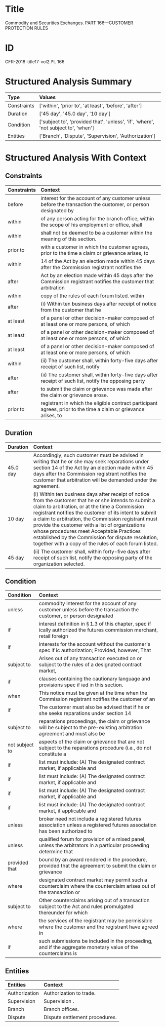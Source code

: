 # Title

 Commodity and Securities Exchanges. PART 166—CUSTOMER PROTECTION RULES


# ID

 CFR-2018-title17-vol2.Pt. 166


# Structured Analysis Summary

| Type        | Values                                                                             |
|:------------|:-----------------------------------------------------------------------------------|
| Constraints | ['within', 'prior to', 'at least', 'before', 'after']                              |
| Duration    | ['45 day', '45.0 day', '10 day']                                                   |
| Condition   | ['subject to', 'provided that', 'unless', 'if', 'where', 'not subject to', 'when'] |
| Entities    | ['Branch', 'Dispute', 'Supervision', 'Authorization']                              |


# Structured Analysis With Context

 


## Constraints

| Constraints   | Context                                                                                                         |
|:--------------|:----------------------------------------------------------------------------------------------------------------|
| before        | interest for the account of any customer unless before the transaction the customer, or person designated by    |
| within        | of any person acting for the branch office, within the scope of his employment or office, shall                 |
| within        | shall not be deemed to be a customer within  the meaning of this section.                                       |
| prior to      | with a customer in which the customer agrees, prior to the time a claim or grievance arises, to                 |
| within        | 14 of the Act by an election made within 45 days after the Commission registrant notifies the                   |
| after         | Act by an election made within 45 days after the Commission registrant notifies the customer that arbitration   |
| within        | copy of the rules of each forum listed. within                                                                  |
| after         | (i) Within ten business days  after receipt of notice from the customer that he                                 |
| at least      | of a panel or other decision-maker composed of at least  one or more persons, of which                          |
| at least      | of a panel or other decision-maker composed of at least  one or more persons, of which                          |
| at least      | of a panel or other decision-maker composed of at least  one or more persons, of which                          |
| within        | (ii) The customer shall,  within forty-five days after receipt of such list, notify                             |
| after         | (ii) The customer shall, within forty-five days  after receipt of such list, notify the opposing party          |
| after         | to submit the claim or grievance was made after  the claim or grievance arose.                                  |
| prior to      | registrant in which the eligible contract participant agrees, prior to the time a claim or grievance arises, to |


## Duration

| Duration   | Context                                                                                                                                                                                                                                                                                                                                                                                                                                                                                |
|:-----------|:---------------------------------------------------------------------------------------------------------------------------------------------------------------------------------------------------------------------------------------------------------------------------------------------------------------------------------------------------------------------------------------------------------------------------------------------------------------------------------------|
| 45.0 day   | Accordingly, such customer must be advised in writing that he or she may seek reparations under section 14 of the Act by an election made within 45 days after the Commission registrant notifies the customer that arbitration will be demanded under the agreement.                                                                                                                                                                                                                  |
| 10 day     | (i) Within ten business days after receipt of notice from the customer that he or she intends to submit a claim to arbitration, or at the time a Commission registrant notifies the customer of its intent to submit a claim to arbitration, the Commission registrant must provide the customer with a list of organizations whose procedures meet Acceptable Practices established by the Commission for dispute resolution, together with a copy of the rules of each forum listed. |
| 45 day     | (ii) The customer shall, within forty-five days after receipt of such list, notify the opposing party of the organization selected.                                                                                                                                                                                                                                                                                                                                                    |


## Condition

| Condition      | Context                                                                                                                            |
|:---------------|:-----------------------------------------------------------------------------------------------------------------------------------|
| unless         | commodity interest for the account of any customer unless before the transaction the customer, or person designated                |
| if             | interest definition in &#167;&#8201;1.3 of this chapter, spec if ically authorized the futures commission merchant, retail foreign |
| if             | interests for the account without the customer's spec if ic authorization; Provided, however, That                                 |
| subject to     | Arises out of any transaction executed on or subject to  the rules of a designated contract market,                                |
| if             | clauses containing the cautionary language and provisions spec if ied in this section.                                             |
| when           | This notice must be given at the time  when the Commission registrant notifies the customer of an                                  |
| if             | The customer must also be advised that  if he or she seeks reparations under section 14                                            |
| subject to     | reparations proceedings, the claim or grievance will be subject to the pre-existing arbitration agreement and must also be         |
| not subject to | aspects of the claim or grievance that are not subject to the reparations procedure (i.e., do not constitute a                     |
| if             | list must include: (A) The designated contract market, if  applicable and                                                          |
| if             | list must include: (A) The designated contract market, if  applicable and                                                          |
| if             | list must include: (A) The designated contract market, if  applicable and                                                          |
| if             | list must include: (A) The designated contract market, if  applicable and                                                          |
| unless         | broker need not include a registered futures association unless a registered futures association has been authorized to            |
| unless         | qualified forum for provision of a mixed panel, unless the arbitrators in a particular proceeding determine that                   |
| provided that  | bound by an award rendered in the procedure, provided that the agreement to submit the claim or grievance                          |
| where          | designated contract market may permit such a counterclaim where the counterclaim arises out of the transaction or                  |
| subject to     | Other counterclaims arising out of a transaction  subject to the Act and rules promulgated thereunder for which                    |
| where          | the services of the registrant may be permissible where the customer and the registrant have agreed in                             |
| if             | such submissions be included in the proceeding, and if the aggregate monetary value of the counterclaims is                        |


## Entities

| Entities      | Context                         |
|:--------------|:--------------------------------|
| Authorization | Authorization  to trade.        |
| Supervision   | Supervision .                   |
| Branch        | Branch  offices.                |
| Dispute       | Dispute  settlement procedures. |


